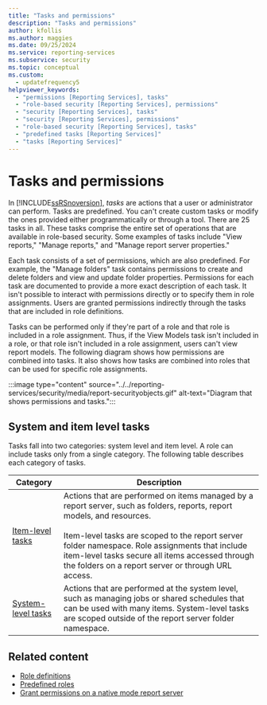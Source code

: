 ```yaml
---
title: "Tasks and permissions"
description: "Tasks and permissions"
author: kfollis
ms.author: maggies
ms.date: 09/25/2024
ms.service: reporting-services
ms.subservice: security
ms.topic: conceptual
ms.custom:
  - updatefrequency5
helpviewer_keywords:
  - "permissions [Reporting Services], tasks"
  - "role-based security [Reporting Services], permissions"
  - "security [Reporting Services], tasks"
  - "security [Reporting Services], permissions"
  - "role-based security [Reporting Services], tasks"
  - "predefined tasks [Reporting Services]"
  - "tasks [Reporting Services]"
---
```

# Tasks and permissions
  In [!INCLUDE[ssRSnoversion](../../includes/ssrsnoversion-md.md)], *tasks* are actions that a user or administrator can perform. Tasks are predefined. You can't create custom tasks or modify the ones provided either programmatically or through a tool. There are 25 tasks in all. These tasks comprise the entire set of operations that are available in role-based security. Some examples of tasks include "View reports," "Manage reports," and "Manage report server properties."  
  
 Each task consists of a set of permissions, which are also predefined. For example, the "Manage folders" task contains permissions to create and delete folders and view and update folder properties. Permissions for each task are documented to provide a more exact description of each task. It isn't possible to interact with permissions directly or to specify them in role assignments. Users are granted permissions indirectly through the tasks that are included in role definitions.  
  
 Tasks can be performed only if they're part of a role and that role is included in a role assignment. Thus, if the View Models task isn't included in a role, or that role isn't included in a role assignment, users can't view report models. The following diagram shows how permissions are combined into tasks. It also shows how tasks are combined into roles that can be used for specific role assignments.  
 
 :::image type="content" source="../../reporting-services/security/media/report-securityobjects.gif" alt-text="Diagram that shows permissions and tasks."::: 
  
## System and item level tasks  
 Tasks fall into two categories: system level and item level. A role can include tasks only from a single category. The following table describes each category of tasks.  
  
|Category|Description|  
|--------------|-----------------|  
|[Item-level tasks](../../reporting-services/security/tasks-and-permissions-item-level-tasks.md)|Actions that are performed on items managed by a report server, such as folders, reports, report models, and resources.<br /><br /> Item-level tasks are scoped to the report server folder namespace. Role assignments that include item-level tasks secure all items accessed through the folders on a report server or through URL access.|  
|[System-level tasks](../../reporting-services/security/tasks-and-permissions-system-level-tasks.md)|Actions that are performed at the system level, such as managing jobs or shared schedules that can be used with many items. System-level tasks are scoped outside of the report server folder namespace.|  
  
## Related content

- [Role definitions](../../reporting-services/security/role-definitions.md)
- [Predefined roles](../../reporting-services/security/role-definitions-predefined-roles.md)
- [Grant permissions on a native mode report server](../../reporting-services/security/granting-permissions-on-a-native-mode-report-server.md)
